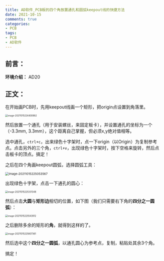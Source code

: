 ```yaml
---
title: AD软件_PCB板的四个角放置通孔和圆弧keepout线的快捷方法
date: 2021-10-15
comments: true
categories:
- PCB
tags:
- PCB
- AD软件
---
```


## 前言：

**环境介绍：** AD20

## 正文：

在开始画PCB时，先用keepout线画一个矩形，把origin点设置到角落里。

<img src="https://jasonbourne-photo1.oss-cn-beijing.aliyuncs.com/img1/image-20211015224400882.png" alt="image-20211015224400882" style="zoom:50%;" />

然后放置一个通孔（用于安装螺丝，来固定板卡），并设置通孔的坐标为一个（-3.3mm, 3.3mm），这个距离自己掌握，但必须x,y绝对值相等。

选中通孔，`ctrl+c`，出来绿色十字架时，点一下origin（以Origin）为复制参考点。点击另外的三个角，`ctrl+v`，出现绿色十字架时，按下空格来旋转，然后点击板卡的顶点。搞定！

之后在四个角画keepout圆弧，选择圆弧工具：

<img src="https://jasonbourne-photo1.oss-cn-beijing.aliyuncs.com/img1/image-20211015225053567.png" alt="image-20211015225053567" style="zoom:68%;" />

出现绿色十字架，点击一下通孔的圆心：

<img src="https://jasonbourne-photo1.oss-cn-beijing.aliyuncs.com/img1/image-20211015225331348.png" alt="image-20211015225331348" style="zoom:50%;" />

然后点击**大圆**与**矩形边**相切的位置，如下图（我们只需要右下角的**四分之一圆弧**）：

<img src="https://jasonbourne-photo1.oss-cn-beijing.aliyuncs.com/img1/image-20211015225543912.png" alt="image-20211015225543912" style="zoom:50%;" />

之后删除多余的矩形的**角**，就得到这样的了。

<img src="https://jasonbourne-photo1.oss-cn-beijing.aliyuncs.com/img1/image-20211015225807361.png" alt="image-20211015225807361" style="zoom:50%;" />

然后选中这个**四分之一圆弧**，以通孔圆心为参考点，复制，粘贴处其余3个角。

搞定！

